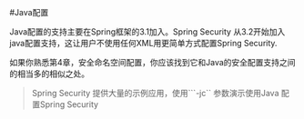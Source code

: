 #Java配置

Java配置的支持主要在Spring框架的3.1加入。Spring Security 从3.2开始加入java配置支持，这让用户不使用任何XML用更简单方式配置Spring Security.

如果你熟悉第4章，安全命名空间配置，你应该找到它和Java的安全配置支持之间的相当多的相似之处。


>Spring Security 提供大量的示例应用，使用```-jc`` 参数演示使用Java 配置Spring Security









